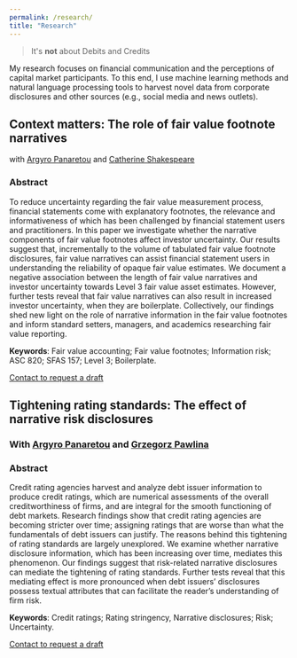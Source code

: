 ```yaml
---
permalink: /research/
title: "Research"
---
```


> It's **not** about Debits and Credits

My research focuses on financial communication and the perceptions of capital market participants. To this end, I use machine learning methods and natural language processing tools to harvest novel data from corporate disclosures and other sources (e.g., social media and news outlets).

## Context matters: The role of fair value footnote narratives
with [Argyro Panaretou](https://www.lancaster.ac.uk/lums/people/argyro-panaretou) and [Catherine Shakespeare](https://michiganross.umich.edu/faculty-research/faculty/cathy-shakespeare)

### Abstract
To reduce uncertainty regarding the fair value measurement process, financial statements come with explanatory footnotes, the relevance and informativeness of which has been challenged by financial statement users and practitioners. In this paper we investigate whether the narrative components of fair value footnotes affect investor uncertainty. Our results suggest that, incrementally to the volume of tabulated fair value footnote disclosures, fair value narratives can assist financial statement users in understanding the reliability of opaque fair value estimates. We document a negative association between the length of fair value narratives and investor uncertainty towards Level 3 fair value asset estimates. However, further tests reveal that fair value narratives can also result in increased investor uncertainty, when they are boilerplate. Collectively, our findings shed new light on the role of narrative information in the fair value footnotes and inform standard setters, managers, and academics researching fair value reporting.

**Keywords**: Fair value accounting; Fair value footnotes; Information risk; ASC 820; SFAS 157; Level 3; Boilerplate.

[Contact to request a draft](mailto:d.kanelis1@lancaster.ac.uk)

## Tightening rating standards: The effect of narrative risk disclosures
### With [Argyro Panaretou](https://www.lancaster.ac.uk/lums/people/argyro-panaretou) and [Grzegorz Pawlina](https://www.lancaster.ac.uk/lums/people/grzegorz-pawlina)

### Abstract

Credit rating agencies harvest and analyze debt issuer information to produce credit ratings, which are numerical assessments of the overall creditworthiness of firms, and are integral for the smooth functioning of debt markets. Research findings show that credit rating agencies are becoming stricter over time; assigning ratings that are worse than what the fundamentals of debt issuers can justify. The reasons behind this tightening of rating standards are largely unexplored. We examine whether narrative disclosure information, which has been increasing over time, mediates this phenomenon. Our findings suggest that risk-related narrative disclosures can mediate the tightening of rating standards. Further tests reveal that this mediating effect is more pronounced when debt issuers’ disclosures possess textual attributes that can facilitate the reader’s understanding of firm risk.

**Keywords**: Credit ratings; Rating stringency, Narrative disclosures; Risk; Uncertainty.

[Contact to request a draft](mailto:d.kanelis1@lancaster.ac.uk)
